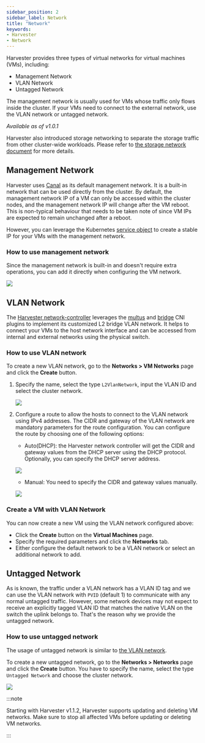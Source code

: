```yaml
---
sidebar_position: 2
sidebar_label: Network
title: "Network"
keywords:
- Harvester
- Network
---
```


Harvester provides three types of virtual networks for virtual machines (VMs), including:

- Management Network
- VLAN Network
- Untagged Network

The management network is usually used for VMs whose traffic only flows inside the cluster. If your VMs need to connect to the external network, use the VLAN network or untagged network.

_Available as of v1.0.1_

Harvester also introduced storage networking to separate the storage traffic from other cluster-wide workloads. Please refer to [the storage network document](../advanced/storagenetwork.md) for more details.


## Management Network
Harvester uses [Canal](https://projectcalico.docs.tigera.io/getting-started/kubernetes/flannel/flannel) as its default management network. It is a built-in network that can be used directly from the cluster.
By default, the management network IP of a VM can only be accessed within the cluster nodes, and the management network IP will change after the VM reboot. This is non-typical behaviour that needs to be taken note of since VM IPs are expected to remain unchanged after a reboot.

However, you can leverage the Kubernetes [service object](https://kubevirt.io/user-guide/virtual_machines/service_objects/) to create a stable IP for your VMs with the management network.

### How to use management network
Since the management network is built-in and doesn't require extra operations, you can add it directly when configuring the VM network.

![](/img/v1.1/networking/management-network.png)

## VLAN Network

The [Harvester network-controller](https://github.com/harvester/harvester-network-controller) leverages the [multus](https://github.com/k8snetworkplumbingwg/multus-cni) and [bridge](https://www.cni.dev/plugins/current/main/bridge/) CNI plugins to implement its customized L2 bridge VLAN network. It helps to connect your VMs to the host network interface and can be accessed from internal and external networks using the physical switch.

### How to use VLAN network

To create a new VLAN network, go to the **Networks > VM Networks** page and click the **Create** button.

1. Specify the name, select the type `L2VlanNetwork`, input the VLAN ID and select the cluster network.

    ![](/img/v1.1/networking/create-vlan-network.png)

1. Configure a route to allow the hosts to connect to the VLAN network using IPv4 addresses. The CIDR and gateway of the VLAN network are mandatory parameters for the route configuration.  You can configure the route by choosing one of the following options:
    - Auto(DHCP): the Harvester network controller will get the CIDR and gateway values from the DHCP server using the DHCP protocol. Optionally, you can specify the DHCP server address.

    ![](/img/v1.1/networking/create-network-auto.png)

    - Manual: You need to specify the CIDR and gateway values manually.

    ![](/img/v1.1/networking/create-network-manual.png)

### Create a VM with VLAN Network
You can now create a new VM using the VLAN network configured above:

- Click the **Create** button on the **Virtual Machines** page.
- Specify the required parameters and click the **Networks** tab.
- Either configure the default network to be a VLAN network or select an additional network to add.

## Untagged Network

As is known, the traffic under a VLAN network has a VLAN ID tag and we can use the VLAN network with `PVID` (default 1) to communicate with any normal untagged traffic. However, some network devices may not expect to receive an explicitly tagged VLAN ID that matches the native VLAN on the switch the uplink belongs to. That's the reason why we provide the untagged network.

### How to use untagged network
The usage of untagged network is similar to [the VLAN network](./harvester-network.md#how-to-use-vlan-network).

To create a new untagged network, go to the **Networks > Networks** page and click the **Create** button. You have to specify the name, select the type `Untagged Network` and choose the cluster network.

![](/img/v1.1/networking/create-untagged-network.png)

:::note

Starting with Harvester v1.1.2, Harvester supports updating and deleting VM networks. Make sure to stop all affected VMs before updating or deleting VM networks.

:::
